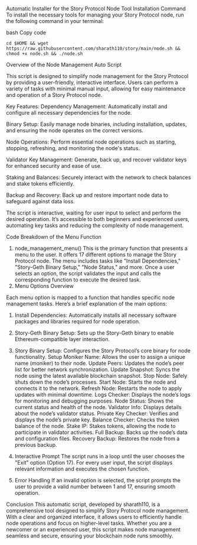 Automatic Installer for the Story Protocol Node
Tool Installation Command
To install the necessary tools for managing your Story Protocol node, run the following command in your terminal:

bash
Copy code

```
cd $HOME && wget https://raw.githubusercontent.com/sharath110/story/main/node.sh && chmod +x node.sh && ./node.sh
```

Overview of the Node Management Auto Script

This script is designed to simplify node management for the Story Protocol by providing a user-friendly, interactive interface. Users can perform a variety of tasks with minimal manual input, allowing for easy maintenance and operation of a Story Protocol node.

Key Features:
Dependency Management: Automatically install and configure all necessary dependencies for the node.

Binary Setup: Easily manage node binaries, including installation, updates, and ensuring the node operates on the correct versions.

Node Operations: Perform essential node operations such as starting, stopping, refreshing, and monitoring the node's status.

Validator Key Management: Generate, back up, and recover validator keys for enhanced security and ease of use.

Staking and Balances: Securely interact with the network to check balances and stake tokens efficiently.

Backup and Recovery: Back up and restore important node data to safeguard against data loss.

The script is interactive, waiting for user input to select and perform the desired operation. It’s accessible to both beginners and experienced users, automating key tasks and reducing the complexity of node management.

Code Breakdown of the Menu Function
1. node_management_menu()
This is the primary function that presents a menu to the user.
It offers 17 different options to manage the Story Protocol node.
The menu includes tasks like "Install Dependencies," "Story-Geth Binary Setup," "Node Status," and more.
Once a user selects an option, the script validates the input and calls the corresponding function to execute the desired task.
2.  Menu Options Overview

Each menu option is mapped to a function that handles specific node management tasks. Here’s a brief explanation of the main options:

1. Install Dependencies: Automatically installs all necessary software packages and libraries required for node operation.

2. Story-Geth Binary Setup: Sets up the Story-Geth binary to enable Ethereum-compatible layer interaction.
3. Story Binary Setup: Configures the Story Protocol’s core binary for node functionality.
Setup Moniker Name: Allows the user to assign a unique name (moniker) to their node.
Update Peers: Updates the node’s peer list for better network synchronization.
Update Snapshot: Syncs the node using the latest available blockchain snapshot.
Stop Node: Safely shuts down the node’s processes.
Start Node: Starts the node and connects it to the network.
Refresh Node: Restarts the node to apply updates with minimal downtime.
Logs Checker: Displays the node’s logs for monitoring and debugging purposes.
Node Status: Shows the current status and health of the node.
Validator Info: Displays details about the node’s validator status.
Private Key Checker: Verifies and displays the node’s private key.
Balance Checker: Checks the token balance of the node.
Stake IP: Stakes tokens, allowing the node to participate in validator activities.
Full Backup: Backs up the node’s data and configuration files.
Recovery Backup: Restores the node from a previous backup.
3. Interactive Prompt
The script runs in a loop until the user chooses the "Exit" option (Option 17). For every user input, the script displays relevant information and executes the chosen function.

4. Error Handling
If an invalid option is selected, the script prompts the user to provide a valid number between 1 and 17, ensuring smooth operation.

Conclusion
This automatic script, developed by sharath110, is a comprehensive tool designed to simplify Story Protocol node management. With a clear and organized interface, it allows users to efficiently handle node operations and focus on higher-level tasks. Whether you are a newcomer or an experienced user, this script makes node management seamless and secure, ensuring your blockchain node runs smoothly.





